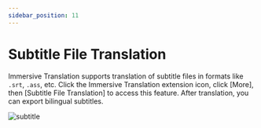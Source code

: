```yaml
---
sidebar_position: 11
---
```


# Subtitle File Translation

Immersive Translation supports translation of subtitle files in formats like `.srt`, `.ass`, etc. Click the Immersive Translation extension icon, click [More], then [Subtitle File Translation] to access this feature. After translation, you can export bilingual subtitles.

![subtitle](https://s.immersivetranslate.com/static/official-static/assets/subtitle-demo.png)
